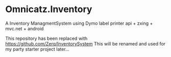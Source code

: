# Omnicatz.Inventory
A Inventory ManagmentSystem using Dymo label printer api + zxing + mvc.net + android


This repository has been replaced with https://github.com/Zerq/InventorySystem
This will be renamed and used for my party starter project later...
